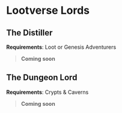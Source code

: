 # Lootverse Lords

## The Distiller
**Requirements**: Loot or Genesis Adventurers

> **Coming soon**

## The Dungeon Lord
**Requirements**: Crypts & Caverns

> **Coming soon**
